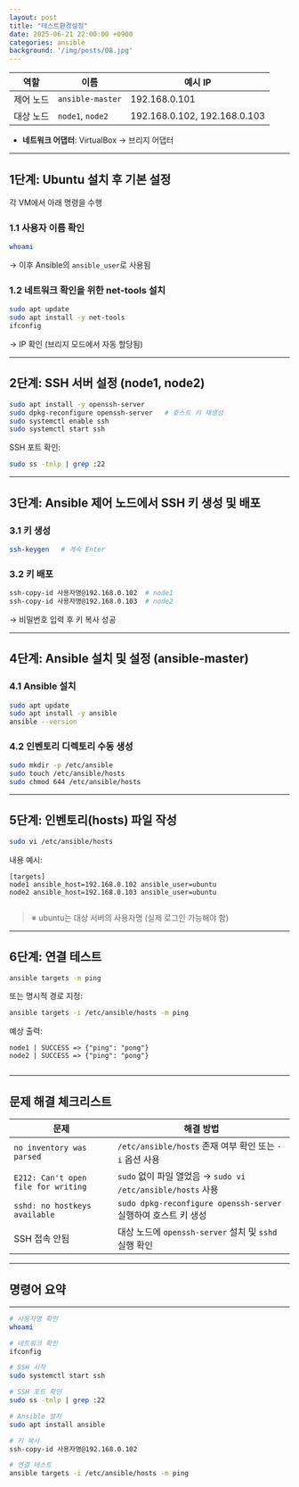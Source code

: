 ```yaml
---
layout: post
title: "테스트환경설정"
date: 2025-06-21 22:00:00 +0900
categories: ansible
background: '/img/posts/08.jpg'
---
```



| 역할 | 이름 | 예시 IP
|  ---  |  ---  |  ---  |
제어 노드 | `ansible-master` |192.168.0.101
대상 노드 |`node1`, `node2` | 192.168.0.102, 192.168.0.103

-   **네트워크 어댑터**: VirtualBox → 브리지 어댑터

----------

## 1단계: Ubuntu 설치 후 기본 설정

각 VM에서 아래 명령을 수행

### 1.1 사용자 이름 확인

```bash
whoami


```

→ 이후 Ansible의 `ansible_user`로 사용됨

### 1.2 네트워크 확인을 위한 net-tools 설치

```bash
sudo apt update
sudo apt install -y net-tools
ifconfig


```

→ IP 확인 (브리지 모드에서 자동 할당됨)

----------

## 2단계: SSH 서버 설정 (node1, node2)

```bash
sudo apt install -y openssh-server
sudo dpkg-reconfigure openssh-server   # 호스트 키 재생성
sudo systemctl enable ssh
sudo systemctl start ssh


```

SSH 포트 확인:

```bash
sudo ss -tnlp | grep :22


```

----------

## 3단계: Ansible 제어 노드에서 SSH 키 생성 및 배포

### 3.1 키 생성

```bash
ssh-keygen   # 계속 Enter

```

### 3.2 키 배포

```bash
ssh-copy-id 사용자명@192.168.0.102  # node1
ssh-copy-id 사용자명@192.168.0.103  # node2


```

→ 비밀번호 입력 후 키 복사 성공

----------

## 4단계: Ansible 설치 및 설정 (ansible-master)

### 4.1 Ansible 설치

```bash
sudo apt update
sudo apt install -y ansible
ansible --version

```

### 4.2 인벤토리 디렉토리 수동 생성

```bash
sudo mkdir -p /etc/ansible
sudo touch /etc/ansible/hosts
sudo chmod 644 /etc/ansible/hosts


```

----------

## 5단계: 인벤토리(hosts) 파일 작성

```bash
sudo vi /etc/ansible/hosts


```

내용 예시:

```
[targets]
node1 ansible_host=192.168.0.102 ansible_user=ubuntu
node2 ansible_host=192.168.0.103 ansible_user=ubuntu


```

> ※ ubuntu는 대상 서버의 사용자명 (실제 로그인 가능해야 함)

----------

## 6단계: 연결 테스트

```bash
ansible targets -m ping

```

또는 명시적 경로 지정:

```bash
ansible targets -i /etc/ansible/hosts -m ping

```

예상 출력:

```
node1 | SUCCESS => {"ping": "pong"}
node2 | SUCCESS => {"ping": "pong"}


```

----------

## 문제 해결 체크리스트

문제 | 해결 방법
| --- | --- |
`no inventory was parsed` | `/etc/ansible/hosts` 존재 여부 확인 또는 `-i` 옵션 사용
`E212: Can't open file for writing` | `sudo` 없이 파일 열었음 → `sudo vi /etc/ansible/hosts` 사용
`sshd: no hostkeys available` | `sudo dpkg-reconfigure openssh-server` 실행하여 호스트 키 생성
SSH 접속 안됨 | 대상 노드에 `openssh-server` 설치 및 `sshd` 실행 확인

----------

## 명령어 요약

----------

```bash
# 사용자명 확인
whoami

# 네트워크 확인
ifconfig

# SSH 시작
sudo systemctl start ssh

# SSH 포트 확인
sudo ss -tnlp | grep :22

# Ansible 설치
sudo apt install ansible

# 키 복사
ssh-copy-id 사용자명@192.168.0.102

# 연결 테스트
ansible targets -i /etc/ansible/hosts -m ping


```